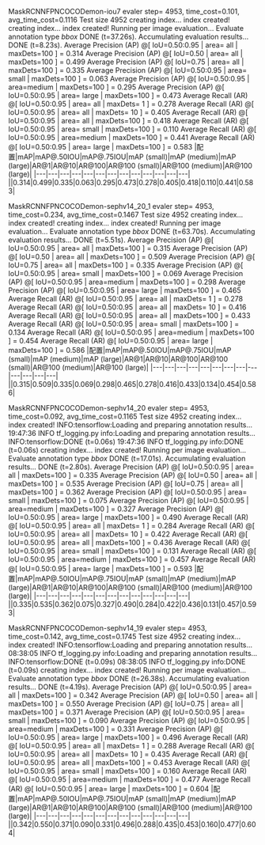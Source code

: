MaskRCNNFPNCOCODemon-iou7 evaler step=  4953, time_cost=0.101, avg_time_cost=0.1116
Test size 4952
creating index...
index created!
creating index...
index created!
Running per image evaluation...
Evaluate annotation type *bbox*
DONE (t=37.26s).
Accumulating evaluation results...
DONE (t=8.23s).
 Average Precision  (AP) @[ IoU=0.50:0.95 | area=   all | maxDets=100 ] = 0.314
  Average Precision  (AP) @[ IoU=0.50      | area=   all | maxDets=100 ] = 0.499
   Average Precision  (AP) @[ IoU=0.75      | area=   all | maxDets=100 ] = 0.335
    Average Precision  (AP) @[ IoU=0.50:0.95 | area= small | maxDets=100 ] = 0.063
     Average Precision  (AP) @[ IoU=0.50:0.95 | area=medium | maxDets=100 ] = 0.295
      Average Precision  (AP) @[ IoU=0.50:0.95 | area= large | maxDets=100 ] = 0.473
       Average Recall     (AR) @[ IoU=0.50:0.95 | area=   all | maxDets=  1 ] = 0.278
        Average Recall     (AR) @[ IoU=0.50:0.95 | area=   all | maxDets= 10 ] = 0.405
         Average Recall     (AR) @[ IoU=0.50:0.95 | area=   all | maxDets=100 ] = 0.418
          Average Recall     (AR) @[ IoU=0.50:0.95 | area= small | maxDets=100 ] = 0.110
           Average Recall     (AR) @[ IoU=0.50:0.95 | area=medium | maxDets=100 ] = 0.441
            Average Recall     (AR) @[ IoU=0.50:0.95 | area= large | maxDets=100 ] = 0.583
            |配置|mAP|mAP@.50IOU|mAP@.75IOU|mAP (small)|mAP (medium)|mAP (large)|AR@1|AR@10|AR@100|AR@100 (small)|AR@100 (medium)|AR@100 (large)|
            |---|---|---|---|---|---|---|---|---|---|---|---|---|
            ||0.314|0.499|0.335|0.063|0.295|0.473|0.278|0.405|0.418|0.110|0.441|0.583|

MaskRCNNFPNCOCODemon-sephv14_20_1 evaler step=  4953, time_cost=0.234, avg_time_cost=0.1467
Test size 4952
creating index...
index created!
creating index...
index created!
Running per image evaluation...
Evaluate annotation type *bbox*
DONE (t=63.70s).
Accumulating evaluation results...
DONE (t=5.51s).
 Average Precision  (AP) @[ IoU=0.50:0.95 | area=   all | maxDets=100 ] = 0.315
  Average Precision  (AP) @[ IoU=0.50      | area=   all | maxDets=100 ] = 0.509
   Average Precision  (AP) @[ IoU=0.75      | area=   all | maxDets=100 ] = 0.335
    Average Precision  (AP) @[ IoU=0.50:0.95 | area= small | maxDets=100 ] = 0.069
     Average Precision  (AP) @[ IoU=0.50:0.95 | area=medium | maxDets=100 ] = 0.298
      Average Precision  (AP) @[ IoU=0.50:0.95 | area= large | maxDets=100 ] = 0.465
       Average Recall     (AR) @[ IoU=0.50:0.95 | area=   all | maxDets=  1 ] = 0.278
        Average Recall     (AR) @[ IoU=0.50:0.95 | area=   all | maxDets= 10 ] = 0.416
         Average Recall     (AR) @[ IoU=0.50:0.95 | area=   all | maxDets=100 ] = 0.433
          Average Recall     (AR) @[ IoU=0.50:0.95 | area= small | maxDets=100 ] = 0.134
           Average Recall     (AR) @[ IoU=0.50:0.95 | area=medium | maxDets=100 ] = 0.454
            Average Recall     (AR) @[ IoU=0.50:0.95 | area= large | maxDets=100 ] = 0.586
            |配置|mAP|mAP@.50IOU|mAP@.75IOU|mAP (small)|mAP (medium)|mAP (large)|AR@1|AR@10|AR@100|AR@100 (small)|AR@100 (medium)|AR@100 (large)|
            |---|---|---|---|---|---|---|---|---|---|---|---|---|
            ||0.315|0.509|0.335|0.069|0.298|0.465|0.278|0.416|0.433|0.134|0.454|0.586|

MaskRCNNFPNCOCODemon-sephv14_20 evaler step=  4953, time_cost=0.092, avg_time_cost=0.1165
Test size 4952
creating index...
index created!
INFO:tensorflow:Loading and preparing annotation results...
19:47:36 INFO tf_logging.py info:Loading and preparing annotation results...
INFO:tensorflow:DONE (t=0.06s)
19:47:36 INFO tf_logging.py info:DONE (t=0.06s)
creating index...
index created!
Running per image evaluation...
Evaluate annotation type *bbox*
DONE (t=17.01s).
Accumulating evaluation results...
DONE (t=2.80s).
 Average Precision  (AP) @[ IoU=0.50:0.95 | area=   all | maxDets=100 ] = 0.335
  Average Precision  (AP) @[ IoU=0.50      | area=   all | maxDets=100 ] = 0.535
   Average Precision  (AP) @[ IoU=0.75      | area=   all | maxDets=100 ] = 0.362
    Average Precision  (AP) @[ IoU=0.50:0.95 | area= small | maxDets=100 ] = 0.075
     Average Precision  (AP) @[ IoU=0.50:0.95 | area=medium | maxDets=100 ] = 0.327
      Average Precision  (AP) @[ IoU=0.50:0.95 | area= large | maxDets=100 ] = 0.490
       Average Recall     (AR) @[ IoU=0.50:0.95 | area=   all | maxDets=  1 ] = 0.284
        Average Recall     (AR) @[ IoU=0.50:0.95 | area=   all | maxDets= 10 ] = 0.422
         Average Recall     (AR) @[ IoU=0.50:0.95 | area=   all | maxDets=100 ] = 0.436
          Average Recall     (AR) @[ IoU=0.50:0.95 | area= small | maxDets=100 ] = 0.131
           Average Recall     (AR) @[ IoU=0.50:0.95 | area=medium | maxDets=100 ] = 0.457
            Average Recall     (AR) @[ IoU=0.50:0.95 | area= large | maxDets=100 ] = 0.593
            |配置|mAP|mAP@.50IOU|mAP@.75IOU|mAP (small)|mAP (medium)|mAP (large)|AR@1|AR@10|AR@100|AR@100 (small)|AR@100 (medium)|AR@100 (large)|
            |---|---|---|---|---|---|---|---|---|---|---|---|---|
            ||0.335|0.535|0.362|0.075|0.327|0.490|0.284|0.422|0.436|0.131|0.457|0.593|

MaskRCNNFPNCOCODemon-sephv14_19 evaler step=  4953, time_cost=0.142, avg_time_cost=0.1745
Test size 4952
creating index...
index created!
INFO:tensorflow:Loading and preparing annotation results...
08:38:05 INFO tf_logging.py info:Loading and preparing annotation results...
INFO:tensorflow:DONE (t=0.09s)
08:38:05 INFO tf_logging.py info:DONE (t=0.09s)
creating index...
index created!
Running per image evaluation...
Evaluate annotation type *bbox*
DONE (t=26.38s).
Accumulating evaluation results...
DONE (t=4.19s).
 Average Precision  (AP) @[ IoU=0.50:0.95 | area=   all | maxDets=100 ] = 0.342
  Average Precision  (AP) @[ IoU=0.50      | area=   all | maxDets=100 ] = 0.550
   Average Precision  (AP) @[ IoU=0.75      | area=   all | maxDets=100 ] = 0.371
    Average Precision  (AP) @[ IoU=0.50:0.95 | area= small | maxDets=100 ] = 0.090
     Average Precision  (AP) @[ IoU=0.50:0.95 | area=medium | maxDets=100 ] = 0.331
      Average Precision  (AP) @[ IoU=0.50:0.95 | area= large | maxDets=100 ] = 0.496
       Average Recall     (AR) @[ IoU=0.50:0.95 | area=   all | maxDets=  1 ] = 0.288
        Average Recall     (AR) @[ IoU=0.50:0.95 | area=   all | maxDets= 10 ] = 0.435
         Average Recall     (AR) @[ IoU=0.50:0.95 | area=   all | maxDets=100 ] = 0.453
          Average Recall     (AR) @[ IoU=0.50:0.95 | area= small | maxDets=100 ] = 0.160
           Average Recall     (AR) @[ IoU=0.50:0.95 | area=medium | maxDets=100 ] = 0.477
            Average Recall     (AR) @[ IoU=0.50:0.95 | area= large | maxDets=100 ] = 0.604
            |配置|mAP|mAP@.50IOU|mAP@.75IOU|mAP (small)|mAP (medium)|mAP (large)|AR@1|AR@10|AR@100|AR@100 (small)|AR@100 (medium)|AR@100 (large)|
            |---|---|---|---|---|---|---|---|---|---|---|---|---|
            ||0.342|0.550|0.371|0.090|0.331|0.496|0.288|0.435|0.453|0.160|0.477|0.604|


